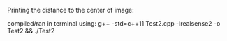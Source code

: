 
Printing the distance to the center of image:


compiled/ran in terminal using: 
g++ -std=c++11 Test2.cpp -lrealsense2 -o Test2 && ./Test2



